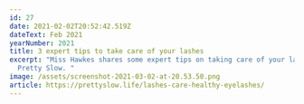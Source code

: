 ```yaml
---
id: 27
date: 2021-02-02T20:52:42.519Z
dateText: Feb 2021
yearNumber: 2021
title: 3 expert tips to take care of your lashes
excerpt: "Miss Hawkes shares some expert tips on taking care of your lashes with
  Pretty Slow. "
image: /assets/screenshot-2021-03-02-at-20.53.50.png
article: https://prettyslow.life/lashes-care-healthy-eyelashes/
---
```

